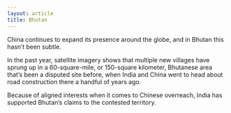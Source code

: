 ```yaml
---
layout: article
title: Bhutan
---
```


China continues to expand its presence around the globe, and in Bhutan this hasn’t been subtle.

In the past year, satellite imagery shows that multiple new villages have sprung up in a 60-square-mile, or 150-square kilometer, Bhutanese area that’s been a disputed site before, when India and China went to head about road construction there a handful of years ago.

Because of aligned interests when it comes to Chinese overreach, India has supported Bhutan’s claims to the contested territory.
